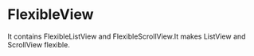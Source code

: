 # FlexibleView
It contains FlexibleListView and FlexibleScrollView.It makes ListView and ScrollView flexible.
